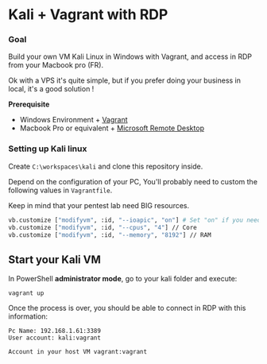 # Kali + Vagrant with RDP

### Goal

Build your own VM Kali Linux in Windows with Vagrant, and access in RDP from your Macbook pro (FR).

Ok with a VPS it's quite simple, but if you prefer doing your business in local, it's a good solution !

**Prerequisite**
>>>

* Windows Environment + [Vagrant](https://www.vagrantup.com/intro/getting-started/install.html)
* Macbook Pro or equivalent + [Microsoft Remote Desktop](https://apps.apple.com/fr/app/microsoft-remote-desktop/id1295203466?mt=12) 

>>>

### Setting up Kali linux

Create `C:\workspaces\kali` and clone this repository inside.

Depend on the configuration of your PC, You'll probably need to custom the following values in `Vagrantfile`.

Keep in mind that your pentest lab need BIG resources.

```bash
vb.customize ["modifyvm", :id, "--ioapic", "on"] # Set "on" if you need more than 1 CPU
vb.customize ["modifyvm", :id, "--cpus", "4"] // Core 
vb.customize ["modifyvm", :id, "--memory", "8192"] // RAM
```

## Start your Kali VM
In PowerShell **administrator mode**, go to your kali folder and execute: 
```shell
vagrant up
```

Once the process is over, you should be able to connect in RDP with this information:
```
Pc Name: 192.168.1.61:3389
User account: kali:vagrant

Account in your host VM vagrant:vagrant
```
